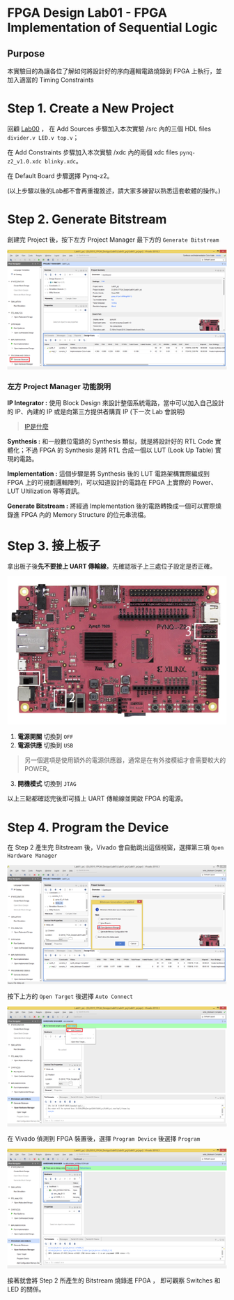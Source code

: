 FPGA Design Lab01 - FPGA Implementation of Sequential Logic
=====================
## Purpose
本實驗目的為讓各位了解如何將設計好的序向邏輯電路燒錄到 FPGA 上執行，並加入適當的 Timing Constraints

# Step 1. Create a New Project

回顧 [Lab00](https://github.com/ncku-vlsilab/2019_FPGA_Design/tree/master/Lab00#step-1-create-a-new-project) ， 在 Add Sources 步驟加入本次實驗 /src 內的三個 HDL files `divider.v LED.v top.v`；

在 Add Constraints 步驟加入本次實驗 /xdc 內的兩個 xdc files `pynq-z2_v1.0.xdc blinky.xdc`。

在 Default Board 步驟選擇 Pynq-z2。

(以上步驟以後的Lab都不會再重複敘述，請大家多練習以熟悉這套軟體的操作。)

# Step 2. Generate Bitstream

創建完 Project 後，按下左方 Project Manager 最下方的 `Generate Bitstream`

![Gen_Bit](images/gen_bit.png)

### 左方 Project Manager 功能說明

**IP Integrator :** 使用 Block Design 來設計整個系統電路，當中可以加入自己設計的 IP、內建的 IP 或是向第三方提供者購買 IP (下一次 Lab 會說明)
> [IP是什麼](https://www.xilinx.com/products/intellectual-property.html)

**Synthesis :** 和一般數位電路的 Synthesis 類似，就是將設計好的 RTL Code 實體化；不過 FPGA 的 Synthesis 是將 RTL 合成一個以 LUT (Look Up Table) 實現的電路。

**Implementation :** 這個步驟是將 Synthesis 後的 LUT 電路架構實際編成到 FPGA 上的可規劃邏輯陣列，可以知道設計的電路在 FPGA 上實際的 Power、LUT Ultilization 等等資訊。

**Generate Bitstream :** 將經過 Implementation 後的電路轉換成一個可以實際燒錄進 FPGA 內的 Memory Structure 的位元串流檔。

# Step 3. 接上板子

拿出板子後**先不要接上 UART 傳輸線**，先確認板子上三處位子設定是否正確。

![pynq_z2](images/pynq_z2.png)

1. **電源開關** 切換到 `OFF`
2. **電源供應** 切換到 `USB`
> 另一個選項是使用額外的電源供應器，通常是在有外接模組才會需要較大的 POWER。
3. **開機模式** 切換到 `JTAG`

以上三點都確認完後即可插上 UART 傳輸線並開啟 FPGA 的電源。

# Step 4. Program the Device

在 Step 2 產生完 Bitstream 後，Vivado 會自動跳出這個視窗，選擇第三項 `Open Hardware Manager`

![Open Hardware Manager](images/open_hwmanager.png)

按下上方的 `Open Target` 後選擇 `Auto Connect`

![Open Target](images/open_target.png)

在 Vivado 偵測到 FPGA 裝置後，選擇 `Program Device` 後選擇 `Program`

![Program Device](images/program_device.png)

接著就會將 Step 2 所產生的 Bitstream 燒錄進 FPGA ， 即可觀察 Switches 和 LED 的關係。
